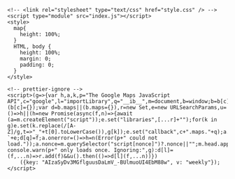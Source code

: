 <html>
  <head>
    <title>Choropleth Map of state of Nepal showing GDP per capita</title>
    <script src="https://polyfill.io/v3/polyfill.min.js?features=default"></script>

    <!-- <link rel="stylesheet" type="text/css" href="style.css" /> -->
    <script type="module" src="index.js"></script>
    <style>
      map{
        height: 100%;
      }
      HTML, body {
        height: 100%;
        margin: 0;
        padding: 0;
      }
    </style>

  </head>
  <body>
    <div id="map"></div>

    <!-- prettier-ignore -->
    <script>(g=>{var h,a,k,p="The Google Maps JavaScript API",c="google",l="importLibrary",q="__ib__",m=document,b=window;b=b[c]||(b[c]={});var d=b.maps||(b.maps={}),r=new Set,e=new URLSearchParams,u=()=>h||(h=new Promise(async(f,n)=>{await (a=m.createElement("script"));e.set("libraries",[...r]+"");for(k in g)e.set(k.replace(/[A-Z]/g,t=>"_"+t[0].toLowerCase()),g[k]);e.set("callback",c+".maps."+q);a.src=`https://maps.${c}apis.com/maps/api/js?`+e;d[q]=f;a.onerror=()=>h=n(Error(p+" could not load."));a.nonce=m.querySelector("script[nonce]")?.nonce||"";m.head.append(a)}));d[l]?console.warn(p+" only loads once. Ignoring:",g):d[l]=(f,...n)=>r.add(f)&&u().then(()=>d[l](f,...n))})
        ({key: "AIzaSyDv3MGflguusDaLmV_-BUlmuoUI4EbM88w", v: "weekly"});</script>
  </body>
</html>
